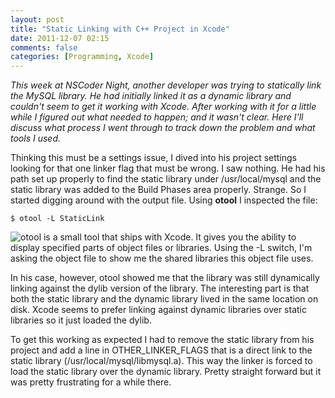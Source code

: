 ```yaml
---
layout: post
title: "Static Linking with C++ Project in Xcode"
date: 2011-12-07 02:15
comments: false
categories: [Programming, Xcode]
---
```


_This week at NSCoder Night, another developer was trying to statically link the MySQL library. He had initially linked it as a dynamic library and couldn't seem to get it working with Xcode. After working with it for a little while I figured out what needed to happen; and it wasn't clear. Here I'll discuss what process I went through to track down the problem and what tools I used._

<!-- more -->

Thinking this must be a settings issue, I dived into his project settings looking for that one linker flag that must be wrong. I saw nothing. He had his path set up properly to find the static library under /usr/local/mysql and the static library was added to the Build Phases area properly. Strange. So I started digging around with the output file. Using **otool** I inspected the file:

`$ otool -L StaticLink`

![otool is a small tool that ships with Xcode. It gives you the ability to display specified parts of object files or libraries. Using the -L switch, I'm asking the object file to show me the shared libraries this object file uses.](/assets/images/otool.png)

In his case, however, otool showed me that the library was still dynamically linking against the dylib version of the library. The interesting part is that both the static library and the dynamic library lived in the same location on disk. Xcode seems to prefer linking against dynamic libraries over static libraries so it just loaded the dylib.

To get this working as expected I had to remove the static library from his project and add a line in OTHER_LINKER_FLAGS that is a direct link to the static library (/usr/local/mysql/libmysql.a). This way the linker is forced to load the static library over the dynamic library. Pretty straight forward but it was pretty frustrating for a while there.